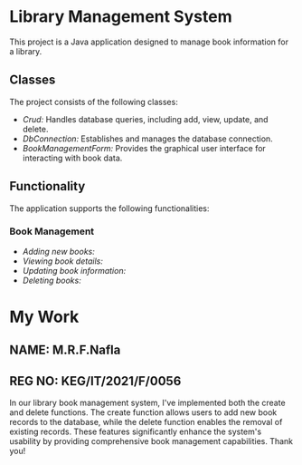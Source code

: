 # Library Management System

This project is a Java application designed to manage book information for a library.

## Classes

The project consists of the following classes:

* *Crud:* Handles database queries, including add, view, update, and delete.
* *DbConnection:* Establishes and manages the database connection.
* *BookManagementForm:* Provides the graphical user interface for interacting with book data.

## Functionality

The application supports the following functionalities:

### Book Management

* *Adding new books:*
* *Viewing book details:*
* *Updating book information:*
* *Deleting books:*

# My Work

## NAME: M.R.F.Nafla

## REG NO: KEG/IT/2021/F/0056

In our library book management system, I've implemented both the create and delete functions. The create function allows users to add new book records to the database, while the delete function enables the removal of existing records. These features significantly enhance the system's usability by providing comprehensive book management capabilities.
Thank you!
